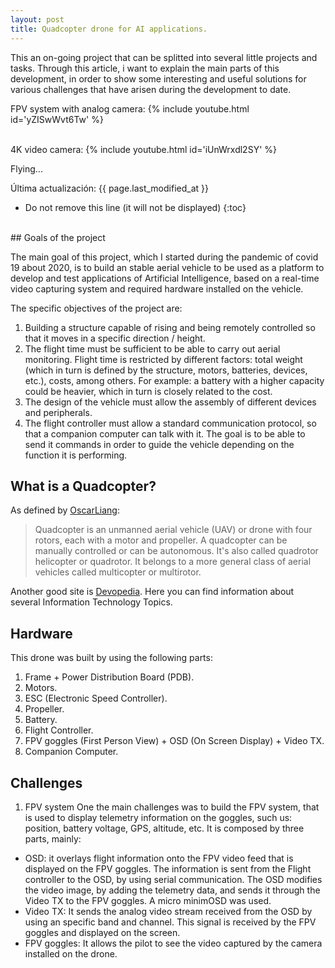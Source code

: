 ```yaml
---
layout: post
title: Quadcopter drone for AI applications.
---
```

This  an on-going project that can be splitted into several little projects and tasks. Through this article, i want to explain the main parts of this development, in order to show some interesting and useful solutions for various challenges that have arisen during the development to date.

FPV system with analog camera:
{% include youtube.html id='yZISwWvt6Tw' %}

<br/>
4K video camera:
{% include youtube.html id='iUnWrxdl2SY' %}

Flying...

Última actualización: {{ page.last_modified_at }}

<!--more-->
* Do not remove this line (it will not be displayed)
{:toc}
<!-- ##  Let's see it in action! -->
<!-- {% include youtube.html id='iUnWrxdl2SY' %} -->
<br />
##  Goals of the project

The main goal of this project, which I started during the pandemic of covid 19 about 2020, is to build an stable aerial vehicle to be used as a platform to develop and test applications of Artificial Intelligence, based on a real-time video capturing system and required hardware installed on the vehicle.

The specific objectives of the project are:
1. Building a structure capable of rising and being remotely controlled so that it moves in a specific direction / height.
2. The flight time must be sufficient to be able to carry out aerial monitoring. Flight time is restricted by different factors: total weight (which in turn is defined by the structure, motors, batteries, devices, etc.), costs, among others. For example: a battery with a higher capacity could be heavier, which in turn is closely related to the cost.
3. The design of the vehicle must allow the assembly of different devices and peripherals.
4. The flight controller must allow a standard communication protocol, so that a companion computer can talk with it. The goal is to be able to send it commands in order to guide the vehicle depending on the function it is performing.

## What is a Quadcopter?
As defined by [OscarLiang][]:
>Quadcopter is an unmanned aerial vehicle (UAV) or drone with four rotors, each with a motor and propeller. A quadcopter can be manually controlled or can be autonomous. It's also called quadrotor helicopter or quadrotor. It belongs to a more general class of aerial vehicles called multicopter or multirotor.

Another good site is [Devopedia][]. Here you can find information about several Information Technology Topics.

[OscarLiang]: https://oscarliang.com/what-is-quadcopter/#:~:text=A%20quadcopter%20is%20a%20type,as%20surveillance%20and%20aerial%20photography.
[Devopedia]: https://devopedia.org/quadcopter

 
## Hardware
This drone was built by using the following parts:
<!-- 1. [Frame + Power Distribution Board (PDB).](#frame--power-distribution-board-pdb) -->
1. Frame + Power Distribution Board (PDB).
2. Motors.
3. ESC (Electronic Speed Controller).
4. Propeller.
5. Battery.
6. Flight Controller.
7. FPV goggles (First Person View) + OSD (On Screen Display) + Video TX.
8. Companion Computer.

## Challenges
1. FPV system
One the main challenges was to build the FPV system, that is used to display telemetry information on the goggles, such us: position, battery voltage, GPS, altitude, etc. It is composed by three parts, mainly:
- OSD: it overlays flight information onto the FPV video feed that is displayed on the FPV goggles. The information is sent from the Flight controller to the OSD, by using serial communication. The OSD modifies the video image, by adding the telemetry data, and sends it through the Video TX to the FPV goggles. A micro minimOSD was used.
- Video TX: It sends the analog video stream received from the OSD by using an specific band and channel. This signal is received by the FPV goggles and displayed on the screen.
- FPV goggles: It allows the pilot to see the video captured by the camera installed on the drone. 

<!-- ### Frame + Power Distribution Board (PDB) -->
